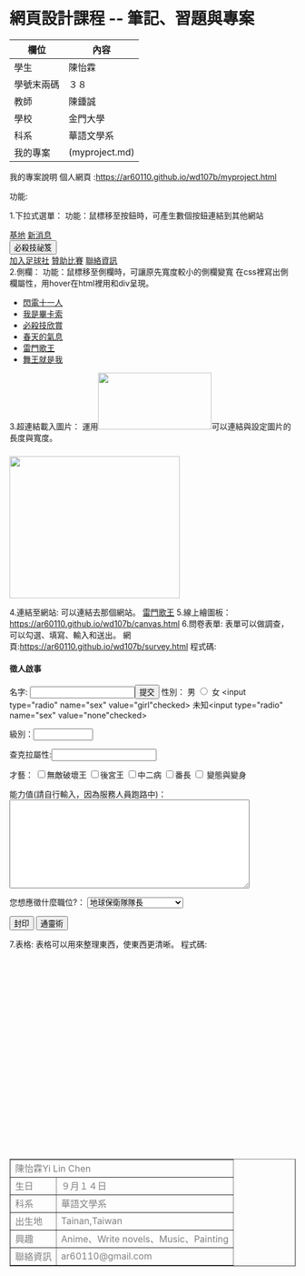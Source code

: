 # 網頁設計課程 -- 筆記、習題與專案

欄位 | 內容
-----|--------
學生 | 陳怡霖 
學號末兩碼 | ３８
教師 | 陳鍾誠
學校 | 金門大學
科系 | 華語文學系
我的專案 | (myproject.md)

我的專案說明
個人網頁 :https://ar60110.github.io/wd107b/myproject.html

功能:

1.下拉式選單： 
功能：鼠標移至按鈕時，可產生數個按鈕連結到其他網站
<div class="navbar">
 <a href="#home">基地</a>
 <a href="#news">新消息</a>
 <div class="dropdown">
 <button class="dropbtn" onclick="myFunction()">必殺技祕笈
   <i class="fa fa-caret-down"></i>
 </button>
 <div class="dropdown-content" id="myDropdown">
   <a href="https://ar60110.github.io/wd107b/survey.html">加入足球社</a>
   <a href="#">贊助比賽</a>
   <a href="https://line.me/ti/p/wLWr6CluxX">聯絡資訊</a>
 </div>
2.側欄： 
功能：鼠標移至側欄時，可讓原先寬度較小的側欄變寬
在css裡寫出側欄屬性，用hover在html裡用和div呈現。

<div class="sidebar">
<ul>
<li><a href="#">閃電十一人</a></li>
<li><a href="https://ar60110.github.io/wd107b/canvas.html">我是畢卡索</a></li>
<li><a href="#">必殺技欣賞</a></li>
<li><a href="#">春天的氣息</a></li>
<li><a href="https://www.youtube.com/watch?v=4MtuBHDjXek">雷門歌王</a></li>
<li><a href="https://www.youtube.com/watch?v=GkdTlrUi4sk">舞王就是我</a></li>
</ul>
</div>
3.超連結載入圖片： 
運用<a href="連結前往的網址"><img src="圖片網址" width="200" height="100"></a>可以連結與設定圖片的長度與寬度。
<h3>    </h3>
<p><a href="https://chuuuuui.pixnet.net/album/photo/17066768-%e7%9a%87%e5%b8%9d%e4%bc%81%e9%b5%9d%e4%ba%8c%e8%99%9f.jpg"><img src="https://pic.pimg.tw/chuuuuui/1323870683-4001958127.gif"width="300" height="250"></a> </p>

4.連結至網站:
<a href="連結前往的網址"></a>可以連結去那個網站。
<a href="https://www.youtube.com/watch?v=4MtuBHDjXek">雷門歌王</a>
5.線上繪圖板： 
https://ar60110.github.io/wd107b/canvas.html
6.問卷表單:
表單可以做調查，可以勾選、填寫、輸入和送出。
網頁:https://ar60110.github.io/wd107b/survey.html
程式碼:<h4>徵人啟事</h4>
       <table width="500" height="300">
       <form name="myForm" action="demo_form.php"
      onsubmit="return validateForm()" method="post">
       名字: <input type="text" name="fname">
      <input type="submit" value="提交">
      </form>
      <form method=POST action=formTest.jsp>
        性別：
        男 <input type="radio" name="sex" value="boy" >
        女 <input type="radio" name="sex" value="girl"checked>
       未知<input type="radio" name="sex" value="none"checked><p>
   <p>
       級別：<input type="text" name="level" size=10><p>
      查克拉屬性:<input type="text" name="chakura"><p>
      才藝：
       <input type=checkbox name=check value=Godzilla>無敵破壞王
       <input type="checkbox" name="check" value="hāremumono king">後宮王
       <input type="checkbox" name="check" value="Chuunibyou ">中二病
       <input type="checkbox" name="check" value="Bancho">番長
       <input type="checkbox" name="check" value="pervert and change">  變態與變身
<p>
       能力值(請自行輸入，因為服務人員跑路中)：<br>
        <textarea name="talk" cols="50" rows="10"></textarea><p>
       您想應徵什麼職位?：
       <select name="want">
       <option value="隊長">地球保衛隊隊長
       <option value="使者">地獄來的使者
       <option value="角色">超真實扮家家酒的角色
       <option value="美少女">變成美少女拯救宇宙
       <option value="路人">異世界勇者身旁的路人乙
       <option value="下忍">史上最強下忍
        <option value="麻瓜">貴族麻瓜
       </select><p>
      <input type="submit" value="封印">
      <input type="reset" value="通靈術">
</form>

7.表格:
表格可以用來整理東西，使東西更清晰。
程式碼:
<table border="1" style="color:Gray;">
<tr>
  <td colspan="2">陳怡霖Yi Lin Chen</td>
</tr>
<tr>
　<td>生日</td>
　<td>９月１４日</td>
</tr>
<tr>
  <td>科系</td>
　<td>華語文學系</td>
</tr>
<tr>
  <td>出生地</td>
　<td>Tainan,Taiwan</td>
</tr>

<tr>
  <td>興趣</td>
  <td>Anime、Write novels、Music、Painting</td>
</tr>
<tr>
  <td>聯絡資訊</td>
  <td>ar60110@gmail.com</td>
</tr>
　
	
</table>

